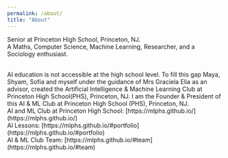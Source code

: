 ```yaml
---
permalink: /about/
title: "About"
---
```


Senior at Princeton High School, Princeton, NJ. 
<br/>
A Maths, Computer Science, Machine Learning, Researcher, and a Sociology enthusiast.

<br />
AI education is not accessible at the high school level. To fill this gap Maya, Shyam, Sofia and myself under the guidance of Mrs Graciela Elia as an advisor, created the Artificial Intelligence & Machine Learning Club at Princeton High School(PHS), Princeton, NJ. I am the Founder & President of this AI & ML Club at Princeton High School (PHS), Princeton, NJ.  

<br />
AI and ML Club at Princeton High School: [https://mlphs.github.io/](https://mlphs.github.io/)

<br />
AI Lessons: [https://mlphs.github.io/#portfolio](https://mlphs.github.io/#portfolio)

<br />
AI & ML Club Team: [https://mlphs.github.io/#team](https://mlphs.github.io/#team)
